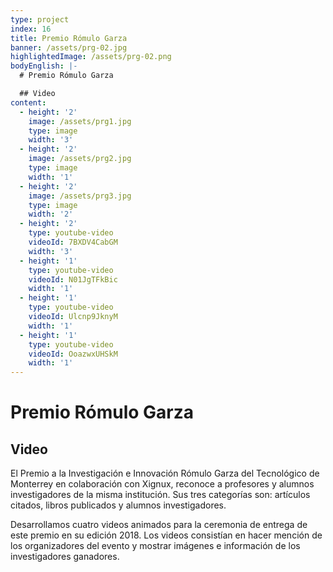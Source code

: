 ```yaml
---
type: project
index: 16
title: Premio Rómulo Garza
banner: /assets/prg-02.jpg
highlightedImage: /assets/prg-02.png
bodyEnglish: |-
  # Premio Rómulo Garza

  ## Video
content:
  - height: '2'
    image: /assets/prg1.jpg
    type: image
    width: '3'
  - height: '2'
    image: /assets/prg2.jpg
    type: image
    width: '1'
  - height: '2'
    image: /assets/prg3.jpg
    type: image
    width: '2'
  - height: '2'
    type: youtube-video
    videoId: 7BXDV4CabGM
    width: '3'
  - height: '1'
    type: youtube-video
    videoId: N01JgTFkBic
    width: '1'
  - height: '1'
    type: youtube-video
    videoId: Ulcnp9JknyM
    width: '1'
  - height: '1'
    type: youtube-video
    videoId: OoazwxUHSkM
    width: '1'
---
```

# Premio Rómulo Garza

## Video

El Premio a la Investigación e Innovación Rómulo Garza del Tecnológico de Monterrey en colaboración con Xignux, reconoce a profesores y alumnos investigadores de la misma institución. Sus tres categorías son: artículos citados, libros publicados y alumnos investigadores. 

Desarrollamos cuatro videos animados para la ceremonia de entrega de este premio en su edición 2018. Los videos consistían en hacer mención de los organizadores del evento y mostrar imágenes e información de los investigadores ganadores.
